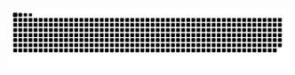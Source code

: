 <picture>
  <source media="(prefers-color-scheme: dark)" srcset="https://raw.githubusercontent.com/BFmHNO3/BFmHNO3/output/github-contribution-grid-snake-dark.svg">
  <source media="(prefers-color-scheme: light)" srcset="https://raw.githubusercontent.com/BFmHNO3/BFmHNO3/output/github-contribution-grid-snake.svg">
  <img alt="github contribution grid snake animation" src="https://raw.githubusercontent.com/BFmHNO3/BFmHNO3/output/github-contribution-grid-snake.svg">
</picture>
